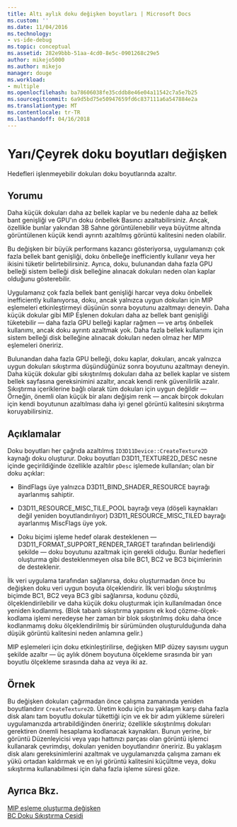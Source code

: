 ```yaml
---
title: Altı aylık doku değişken boyutları | Microsoft Docs
ms.custom: ''
ms.date: 11/04/2016
ms.technology:
- vs-ide-debug
ms.topic: conceptual
ms.assetid: 282e9bbb-51aa-4cd0-8e5c-0901268c29e5
author: mikejo5000
ms.author: mikejo
manager: douge
ms.workload:
- multiple
ms.openlocfilehash: ba78606038fe35cddb8e46e04a11542c7a5e7b25
ms.sourcegitcommit: 6a9d5bd75e50947659fd6c837111a6a547884e2a
ms.translationtype: MT
ms.contentlocale: tr-TR
ms.lasthandoff: 04/16/2018
---
```

# <a name="halfquarter-texture-dimensions-variant"></a>Yarı/Çeyrek doku boyutları değişken
Hedefleri işlenmeyebilir dokuları doku boyutlarında azaltır.  
  
## <a name="interpretation"></a>Yorumu  
 Daha küçük dokuları daha az bellek kaplar ve bu nedenle daha az bellek bant genişliği ve GPU'ın doku önbellek Basıncı azaltabilirsiniz. Ancak, özellikle bunlar yakından 3B Sahne görüntülenebilir veya büyütme altında görüntülenen küçük kendi ayrıntı azaltılmış görüntü kalitesini neden olabilir.  
  
 Bu değişken bir büyük performans kazancı gösteriyorsa, uygulamanızı çok fazla bellek bant genişliği, doku önbelleğe inefficiently kullanır veya her ikisini tüketir belirtebilirsiniz. Ayrıca, doku, bulunandan daha fazla GPU belleği sistem belleği disk belleğine alınacak dokuları neden olan kaplar olduğunu gösterebilir.  
  
 Uygulamanız çok fazla bellek bant genişliği harcar veya doku önbellek inefficiently kullanıyorsa, doku, ancak yalnızca uygun dokuları için MIP eşlemeleri etkinleştirmeyi düşünün sonra boyutunu azaltmayı deneyin. Daha küçük dokular gibi MIP Eşlenen dokuları daha az bellek bant genişliği tüketebilir — daha fazla GPU belleği kaplar rağmen — ve artış önbellek kullanımı, ancak doku ayrıntı azaltmak yok. Daha fazla bellek kullanımı için sistem belleği disk belleğine alınacak dokuları neden olmaz her MIP eşlemeleri öneririz.  
  
 Bulunandan daha fazla GPU belleği, doku kaplar, dokuları, ancak yalnızca uygun dokuları sıkıştırma düşündüğünüz sonra boyutunu azaltmayı deneyin. Daha küçük dokular gibi sıkıştırılmış dokuları daha az bellek kaplar ve sistem bellek sayfasına gereksinimini azaltır, ancak kendi renk güvenilirlik azalır. Sıkıştırma içeriklerine bağlı olarak tüm dokuları için uygun değildir — Örneğin, önemli olan küçük bir alanı değişim renk — ancak birçok dokuları için kendi boyutunun azaltılması daha iyi genel görüntü kalitesini sıkıştırma koruyabilirsiniz.  
  
## <a name="remarks"></a>Açıklamalar  
 Doku boyutları her çağrıda azaltılmış `ID3D11Device::CreateTexture2D` kaynağı doku oluşturur. Doku boyutları D3D11_TEXTURE2D_DESC nesne içinde geçirildiğinde özellikle azaltılır `pDesc` işlemede kullanılan; olan bir doku açıklar:  
  
-   BindFlags üye yalnızca D3D11_BIND_SHADER_RESOURCE bayrağı ayarlanmış sahiptir.  
  
-   D3D11_RESOURCE_MISC_TILE_POOL bayrağı veya (döşeli kaynakları değil yeniden boyutlandırılıyor) D3D11_RESOURCE_MISC_TILED bayrağı ayarlanmış MiscFlags üye yok.  
  
-   Doku biçimi işleme hedef olarak desteklenen — D3D11_FORMAT_SUPPORT_RENDER_TARGET tarafından belirlendiği şekilde — doku boyutunu azaltmak için gerekli olduğu. Bunlar hedefleri oluşturma gibi desteklenmeyen olsa bile BC1, BC2 ve BC3 biçimlerinin de desteklenir.  
  
 İlk veri uygulama tarafından sağlanırsa, doku oluşturmadan önce bu değişken doku veri uygun boyuta ölçeklendirir. İlk veri bloğu sıkıştırılmış biçimde BC1, BC2 veya BC3 gibi sağlanırsa, kodunu çözdü, ölçeklendirilebilir ve daha küçük doku oluşturmak için kullanılmadan önce yeniden kodlanmış. (Blok tabanlı sıkıştırma yapısını ek kod çözme-ölçek-kodlama işlemi neredeyse her zaman bir blok sıkıştırılmış doku daha önce kodlanmamış doku ölçeklendirilmiş bir sürümünden oluşturulduğunda daha düşük görüntü kalitesini neden anlamına gelir.)  
  
 MIP eşlemeleri için doku etkinleştirilirse, değişken MIP düzey sayısını uygun şekilde azaltır — üç aylık dönem boyutuna ölçekleme sırasında bir yarı boyutlu ölçekleme sırasında daha az veya iki az.  
  
## <a name="example"></a>Örnek  
 Bu değişken dokuları çağırmadan önce çalışma zamanında yeniden boyutlandırır `CreateTexture2D`. Üretim kodu için bu yaklaşım karşı daha fazla disk alanı tam boyutlu dokular tükettiği için ve ek bir adım yükleme süreleri uygulamanızda artırabildiğinden öneririz; özellikle sıkıştırılmış dokuları gerektiren önemli hesaplama kodlanacak kaynakları. Bunun yerine, bir görüntü Düzenleyicisi veya yapı hattınızı parçası olan görüntü işlemci kullanarak çevrimdışı, dokuları yeniden boyutlandırır öneririz. Bu yaklaşım disk alanı gereksinimlerini azaltmak ve uygulamanızda çalışma zamanı ek yükü ortadan kaldırmak ve en iyi görüntü kalitesini küçültme veya, doku sıkıştırma kullanabilmesi için daha fazla işleme süresi göze.  
  
## <a name="see-also"></a>Ayrıca Bkz.  
 [MIP eşleme oluşturma değişken](mip-map-generation-variant.md)   
 [BC Doku Sıkıştırma Çeşidi](bc-texture-compression-variant.md)